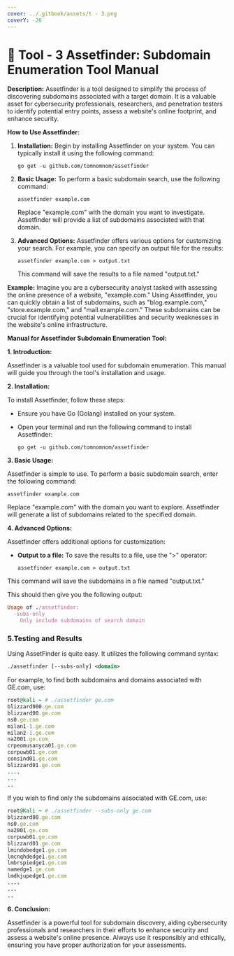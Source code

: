 ```yaml
---
cover: ../.gitbook/assets/t - 3.png
coverY: -26
---
```


# 🏹 Tool - 3 Assetfinder: Subdomain Enumeration Tool Manual

**Description:** Assetfinder is a tool designed to simplify the process of discovering subdomains associated with a target domain. It is a valuable asset for cybersecurity professionals, researchers, and penetration testers to identify potential entry points, assess a website's online footprint, and enhance security.

**How to Use Assetfinder:**

1.  **Installation:** Begin by installing Assetfinder on your system. You can typically install it using the following command:

    ```
    go get -u github.com/tomnomnom/assetfinder
    ```
2.  **Basic Usage:** To perform a basic subdomain search, use the following command:

    ```
    assetfinder example.com
    ```

    Replace "example.com" with the domain you want to investigate. Assetfinder will provide a list of subdomains associated with that domain.
3.  **Advanced Options:** Assetfinder offers various options for customizing your search. For example, you can specify an output file for the results:

    ```
    assetfinder example.com > output.txt
    ```

    This command will save the results to a file named "output.txt."

**Example:** Imagine you are a cybersecurity analyst tasked with assessing the online presence of a website, "example.com." Using Assetfinder, you can quickly obtain a list of subdomains, such as "blog.example.com," "store.example.com," and "mail.example.com." These subdomains can be crucial for identifying potential vulnerabilities and security weaknesses in the website's online infrastructure.

**Manual for Assetfinder Subdomain Enumeration Tool:**

**1. Introduction:**

Assetfinder is a valuable tool used for subdomain enumeration. This manual will guide you through the tool's installation and usage.

**2. Installation:**

To install Assetfinder, follow these steps:

* Ensure you have Go (Golang) installed on your system.
*   Open your terminal and run the following command to install Assetfinder:

    ```
    go get -u github.com/tomnomnom/assetfinder
    ```

**3. Basic Usage:**

Assetfinder is simple to use. To perform a basic subdomain search, enter the following command:

```
assetfinder example.com
```

Replace "example.com" with the domain you want to explore. Assetfinder will generate a list of subdomains related to the specified domain.

**4. Advanced Options:**

Assetfinder offers additional options for customization:

*   **Output to a file:** To save the results to a file, use the ">" operator:

    ```
    assetfinder example.com > output.txt
    ```

This command will save the subdomains in a file named "output.txt."

This should then give you the following output:

```ruby
Usage of ./assetfinder:
  -subs-only
    Only include subdomains of search domain
```

### 5.Testing and Results

Using AssetFinder is quite easy. It utilizes the following command syntax:

```xml
./assetfinder [--subs-only] <domain>
```

For example, to find both subdomains and domains associated with GE.com, use:

```ruby
root@kali ~ # ./assetfinder ge.com
blizzard000.ge.com
blizzard00.ge.com
ns0.ge.com
milan1-1.ge.com
milan2-1.ge.com
na2001.ge.com
crpeomusanyca01.ge.com
corpuwb01.ge.com
consind01.ge.com
blizzard01.ge.com
....
...
..
```

If you wish to find only the subdomains associated with GE.com, use:

```ruby
root@Kali ~ # ./assetfinder --subs-only ge.com
blizzard00.ge.com
ns0.ge.com
na2001.ge.com
corpuwb01.ge.com
blizzard01.ge.com
lmindobedge1.ge.com
lmcnqhdedge1.ge.com
lmbrspiedge1.ge.com
namedge1.ge.com
lmdkjupedge1.ge.com
....
...
..
```

**6. Conclusion:**

Assetfinder is a powerful tool for subdomain discovery, aiding cybersecurity professionals and researchers in their efforts to enhance security and assess a website's online presence. Always use it responsibly and ethically, ensuring you have proper authorization for your assessments.
